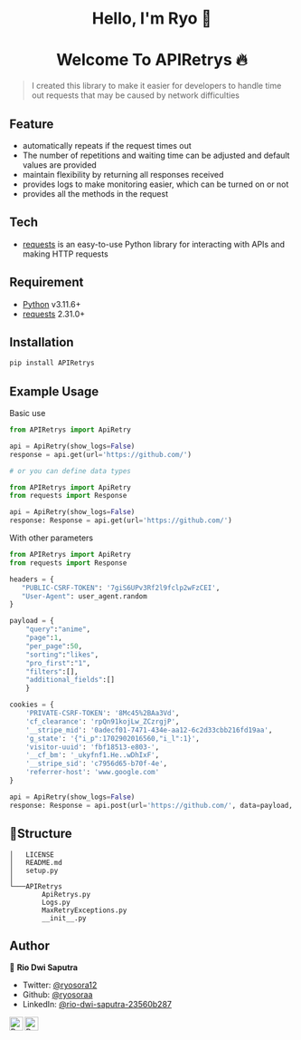 <h1 align="center" >Hello, I'm Ryo 👋</h1>

<h1 align="center" >Welcome To APIRetrys 🔥</h1>

> I created this library to make it easier for developers to handle time out requests that may be caused by network difficulties

## Feature

- automatically repeats if the request times out
- The number of repetitions and waiting time can be adjusted and default values ​​are provided
- maintain flexibility by returning all responses received
- provides logs to make monitoring easier, which can be turned on or not
- provides all the methods in the request

## Tech

- [requests](https://docs.python-requests.org/) is an easy-to-use Python library for interacting with APIs and making HTTP requests

## Requirement

- [Python](https://www.python.org/) v3.11.6+
- [requests](https://docs.python-requests.org/) 2.31.0+

## Installation

```sh
pip install APIRetrys
```

## Example Usage

Basic use

```python
from APIRetrys import ApiRetry

api = ApiRetry(show_logs=False)
response = api.get(url='https://github.com/')

# or you can define data types

from APIRetrys import ApiRetry
from requests import Response

api = ApiRetry(show_logs=False)
response: Response = api.get(url='https://github.com/')

```

With other parameters

```python
from APIRetrys import ApiRetry
from requests import Response

headers = {
   "PUBLIC-CSRF-TOKEN": '7giS6UPv3Rf2l9fclp2wFzCEI',
   "User-Agent": user_agent.random
}

payload = {
    "query":"anime",
    "page":1,
    "per_page":50,
    "sorting":"likes",
    "pro_first":"1",
    "filters":[],
    "additional_fields":[]
    }

cookies = {
    'PRIVATE-CSRF-TOKEN': '8Mc45%2BAa3Vd',
    'cf_clearance': 'rpQn91kojLw_ZCzrgjP',
    '__stripe_mid': '0adecf01-7471-434e-aa12-6c2d33cbb216fd19aa',
    'g_state': '{"i_p":1702902016560,"i_l":1}',
    'visitor-uuid': 'fbf18513-e803-',
    '__cf_bm': '_ukyfnf1.He..wDhIxF',
    '__stripe_sid': 'c7956d65-b70f-4e',
    'referrer-host': 'www.google.com'
}

api = ApiRetry(show_logs=False)
response: Response = api.post(url='https://github.com/', data=payload, cookies=cookies)
```

## 🚀Structure

```
│   LICENSE
│   README.md
│   setup.py
│
└───APIRetrys
        ApiRetrys.py
        Logs.py
        MaxRetryExceptions.py
        __init__.py
```

## Author

👤 **Rio Dwi Saputra**

- Twitter: [@ryosora12](https://twitter.com/ryosora12)
- Github: [@ryosoraa](https://github.com/ryosoraa)
- LinkedIn: [@rio-dwi-saputra-23560b287](https://www.linkedin.com/in/rio-dwi-saputra-23560b287/)

<a href="https://www.linkedin.com/in/ryosora/">
  <img align="left" alt="Ryo's LinkedIn" width="24px" src="https://cdn.jsdelivr.net/npm/simple-icons@v3/icons/linkedin.svg" />
</a>
<a href="https://www.instagram.com/ryosoraaa/">
  <img align="left" alt="Ryo's Instagram" width="24px" src="https://cdn.jsdelivr.net/npm/simple-icons@v3/icons/instagram.svg" />
</a>
